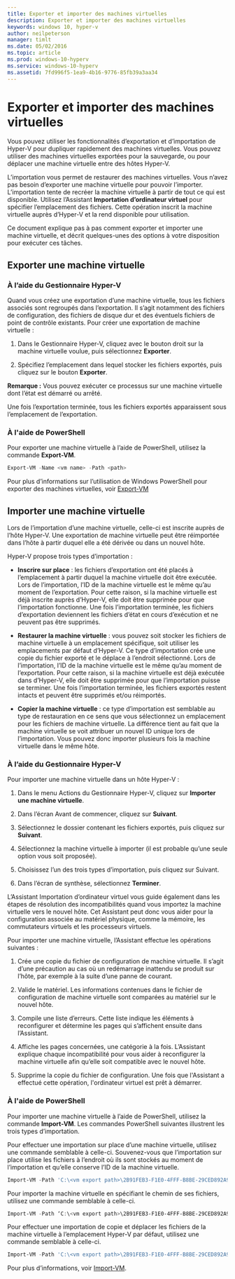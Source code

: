```yaml
---
title: Exporter et importer des machines virtuelles
description: Exporter et importer des machines virtuelles
keywords: windows 10, hyper-v
author: neilpeterson
manager: timlt
ms.date: 05/02/2016
ms.topic: article
ms.prod: windows-10-hyperv
ms.service: windows-10-hyperv
ms.assetid: 7fd996f5-1ea9-4b16-9776-85fb39a3aa34
---
```


# Exporter et importer des machines virtuelles

Vous pouvez utiliser les fonctionnalités d’exportation et d’importation de Hyper-V pour dupliquer rapidement des machines virtuelles.  Vous pouvez utiliser des machines virtuelles exportées pour la sauvegarde, ou pour déplacer une machine virtuelle entre des hôtes Hyper-V.  

L’importation vous permet de restaurer des machines virtuelles.  Vous n’avez pas besoin d’exporter une machine virtuelle pour pouvoir l’importer. L’importation tente de recréer la machine virtuelle à partir de tout ce qui est disponible.  Utilisez l’Assistant **Importation d’ordinateur virtuel** pour spécifier l’emplacement des fichiers. Cette opération inscrit la machine virtuelle auprès d’Hyper-V et la rend disponible pour utilisation.
 
Ce document explique pas à pas comment exporter et importer une machine virtuelle, et décrit quelques-unes des options à votre disposition pour exécuter ces tâches.

## Exporter une machine virtuelle

### À l’aide du Gestionnaire Hyper-V

Quand vous créez une exportation d’une machine virtuelle, tous les fichiers associés sont regroupés dans l’exportation. Il s’agit notamment des fichiers de configuration, des fichiers de disque dur et des éventuels fichiers de point de contrôle existants. Pour créer une exportation de machine virtuelle :

1. Dans le Gestionnaire Hyper-V, cliquez avec le bouton droit sur la machine virtuelle voulue, puis sélectionnez **Exporter**.

2. Spécifiez l’emplacement dans lequel stocker les fichiers exportés, puis cliquez sur le bouton **Exporter**.

**Remarque :** Vous pouvez exécuter ce processus sur une machine virtuelle dont l’état est démarré ou arrêté.

Une fois l’exportation terminée, tous les fichiers exportés apparaissent sous l’emplacement de l’exportation.

### À l'aide de PowerShell

Pour exporter une machine virtuelle à l’aide de PowerShell, utilisez la commande **Export-VM**. 

```powershell
Export-VM -Name <vm name> -Path <path>
```

Pour plus d’informations sur l’utilisation de Windows PowerShell pour exporter des machines virtuelles, voir [Export-VM](https://technet.microsoft.com/library/hh848491.aspx)

## Importer une machine virtuelle 

Lors de l’importation d’une machine virtuelle, celle-ci est inscrite auprès de l’hôte Hyper-V. Une exportation de machine virtuelle peut être réimportée dans l’hôte à partir duquel elle a été dérivée ou dans un nouvel hôte. 

Hyper-V propose trois types d’importation :

- **Inscrire sur place** : les fichiers d’exportation ont été placés à l’emplacement à partir duquel la machine virtuelle doit être exécutée. Lors de l’importation, l’ID de la machine virtuelle est le même qu’au moment de l’exportation. Pour cette raison, si la machine virtuelle est déjà inscrite auprès d’Hyper-V, elle doit être supprimée pour que l’importation fonctionne. Une fois l’importation terminée, les fichiers d’exportation deviennent les fichiers d’état en cours d’exécution et ne peuvent pas être supprimés.

- **Restaurer la machine virtuelle** : vous pouvez soit stocker les fichiers de machine virtuelle à un emplacement spécifique, soit utiliser les emplacements par défaut d’Hyper-V. Ce type d’importation crée une copie du fichier exporté et le déplace à l’endroit sélectionné. Lors de l’importation, l’ID de la machine virtuelle est le même qu’au moment de l’exportation. Pour cette raison, si la machine virtuelle est déjà exécutée dans d’Hyper-V, elle doit être supprimée pour que l’importation puisse se terminer. Une fois l’importation terminée, les fichiers exportés restent intacts et peuvent être supprimés et/ou réimportés.

- **Copier la machine virtuelle** : ce type d’importation est semblable au type de restauration en ce sens que vous sélectionnez un emplacement pour les fichiers de machine virtuelle. La différence tient au fait que la machine virtuelle se voit attribuer un nouvel ID unique lors de l’importation. Vous pouvez donc importer plusieurs fois la machine virtuelle dans le même hôte.


### À l’aide du Gestionnaire Hyper-V

Pour importer une machine virtuelle dans un hôte Hyper-V :

1. Dans le menu Actions du Gestionnaire Hyper-V, cliquez sur **Importer une machine virtuelle**.

2. Dans l’écran Avant de commencer, cliquez sur **Suivant**.

3. Sélectionnez le dossier contenant les fichiers exportés, puis cliquez sur **Suivant**.

4. Sélectionnez la machine virtuelle à importer (il est probable qu’une seule option vous soit proposée).

5. Choisissez l’un des trois types d’importation, puis cliquez sur Suivant. 

6. Dans l’écran de synthèse, sélectionnez **Terminer**.

L’Assistant Importation d’ordinateur virtuel vous guide également dans les étapes de résolution des incompatibilités quand vous importez la machine virtuelle vers le nouvel hôte. Cet Assistant peut donc vous aider pour la configuration associée au matériel physique, comme la mémoire, les commutateurs virtuels et les processeurs virtuels.

Pour importer une machine virtuelle, l’Assistant effectue les opérations suivantes :  
1. Crée une copie du fichier de configuration de machine virtuelle. Il s’agit d’une précaution au cas où un redémarrage inattendu se produit sur l’hôte, par exemple à la suite d’une panne de courant.  

2. Valide le matériel. Les informations contenues dans le fichier de configuration de machine virtuelle sont comparées au matériel sur le nouvel hôte.

3. Compile une liste d’erreurs. Cette liste indique les éléments à reconfigurer et détermine les pages qui s’affichent ensuite dans l’Assistant.

4. Affiche les pages concernées, une catégorie à la fois. L’Assistant explique chaque incompatibilité pour vous aider à reconfigurer la machine virtuelle afin qu’elle soit compatible avec le nouvel hôte.

5. Supprime la copie du fichier de configuration. Une fois que l'Assistant a effectué cette opération, l'ordinateur virtuel est prêt à démarrer.


### À l'aide de PowerShell

Pour importer une machine virtuelle à l’aide de PowerShell, utilisez la commande **Import-VM**.  Les commandes PowerShell suivantes illustrent les trois types d’importation.

Pour effectuer une importation sur place d’une machine virtuelle, utilisez une commande semblable à celle-ci. Souvenez-vous que l’importation sur place utilise les fichiers à l’endroit où ils sont stockés au moment de l’importation et qu’elle conserve l’ID de la machine virtuelle.

```powershell
Import-VM -Path 'C:\<vm export path>\2B91FEB3-F1E0-4FFF-B8BE-29CED892A95A.vmcx' 
```

Pour importer la machine virtuelle en spécifiant le chemin de ses fichiers, utilisez une commande semblable à celle-ci.

```powershell
Import-VM -Path ‘C:\<vm export path>\2B91FEB3-F1E0-4FFF-B8BE-29CED892A95A.vmcx' -Copy -VhdDestinationPath 'D:\Virtual Machines\WIN10DOC' -VirtualMachinePath 'D:\Virtual Machines\WIN10DOC'
```

Pour effectuer une importation de copie et déplacer les fichiers de la machine virtuelle à l’emplacement Hyper-V par défaut, utilisez une commande semblable à celle-ci.

``` PowerShell
Import-VM -Path 'C:\<vm export path>\2B91FEB3-F1E0-4FFF-B8BE-29CED892A95A.vmcx' -Copy -GenerateNewId
```

Pour plus d’informations, voir [Import-VM](https://technet.microsoft.com/library/hh848495.aspx).


<!--HONumber=May16_HO3-->


